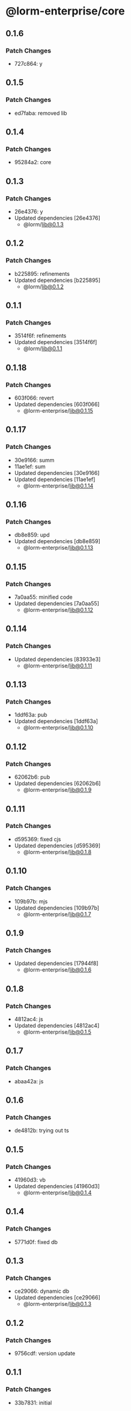 # @lorm-enterprise/core

## 0.1.6

### Patch Changes

- 727c864: y

## 0.1.5

### Patch Changes

- ed7faba: removed lib

## 0.1.4

### Patch Changes

- 95284a2: core

## 0.1.3

### Patch Changes

- 26e4376: y
- Updated dependencies [26e4376]
  - @lorm/lib@0.1.3

## 0.1.2

### Patch Changes

- b225895: refinements
- Updated dependencies [b225895]
  - @lorm/lib@0.1.2

## 0.1.1

### Patch Changes

- 3514f6f: refinements
- Updated dependencies [3514f6f]
  - @lorm/lib@0.1.1

## 0.1.18

### Patch Changes

- 603f066: revert
- Updated dependencies [603f066]
  - @lorm-enterprise/lib@0.1.15

## 0.1.17

### Patch Changes

- 30e9166: summ
- 11ae1ef: sum
- Updated dependencies [30e9166]
- Updated dependencies [11ae1ef]
  - @lorm-enterprise/lib@0.1.14

## 0.1.16

### Patch Changes

- db8e859: upd
- Updated dependencies [db8e859]
  - @lorm-enterprise/lib@0.1.13

## 0.1.15

### Patch Changes

- 7a0aa55: minified code
- Updated dependencies [7a0aa55]
  - @lorm-enterprise/lib@0.1.12

## 0.1.14

### Patch Changes

- Updated dependencies [83933e3]
  - @lorm-enterprise/lib@0.1.11

## 0.1.13

### Patch Changes

- 1ddf63a: pub
- Updated dependencies [1ddf63a]
  - @lorm-enterprise/lib@0.1.10

## 0.1.12

### Patch Changes

- 62062b6: pub
- Updated dependencies [62062b6]
  - @lorm-enterprise/lib@0.1.9

## 0.1.11

### Patch Changes

- d595369: fixed cjs
- Updated dependencies [d595369]
  - @lorm-enterprise/lib@0.1.8

## 0.1.10

### Patch Changes

- 109b97b: mjs
- Updated dependencies [109b97b]
  - @lorm-enterprise/lib@0.1.7

## 0.1.9

### Patch Changes

- Updated dependencies [17944f8]
  - @lorm-enterprise/lib@0.1.6

## 0.1.8

### Patch Changes

- 4812ac4: js
- Updated dependencies [4812ac4]
  - @lorm-enterprise/lib@0.1.5

## 0.1.7

### Patch Changes

- abaa42a: js

## 0.1.6

### Patch Changes

- de4812b: trying out ts

## 0.1.5

### Patch Changes

- 41960d3: vb
- Updated dependencies [41960d3]
  - @lorm-enterprise/lib@0.1.4

## 0.1.4

### Patch Changes

- 5771d0f: fixed db

## 0.1.3

### Patch Changes

- ce29066: dynamic db
- Updated dependencies [ce29066]
  - @lorm-enterprise/lib@0.1.3

## 0.1.2

### Patch Changes

- 9756cdf: version update

## 0.1.1

### Patch Changes

- 33b7831: initial
